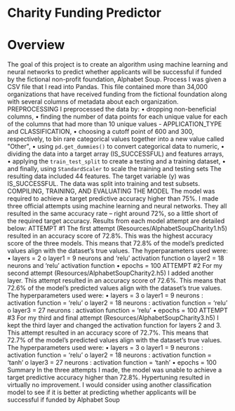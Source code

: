Charity Funding Predictor
===========================
Overview
==============
The goal of this project is to create an algorithm using machine learning and 
neural networks to predict whether applicants will be successful if funded by the
fictional non-profit foundation, Alphabet Soup.
Process
I was given a CSV file that I read into Pandas. This file contained more than 
34,000 organizations that have received funding from the fictional foundation
along with several columns of metadata about each organization.
PREPROCESSING
I preprocessed the data by:
• dropping non-beneficial columns,
• finding the number of data points for each unique value for each of the 
columns that had more than 10 unique values - APPLICATION_TYPE and 
CLASSIFICATION,
• choosing a cutoff point of 600 and 300, respectively, to bin rare 
categorical values together into a new value called "Other",
• using `pd.get_dummies()` to convert categorical data to numeric,
• dividing the data into a target array (IS_SUCCESSFUL) and features arrays,
• applying the `train_test_split` to create a testing and a training dataset,
• and finally, using `StandardScaler` to scale the training and testing sets
The resulting data included 44 features. The target variable (y) was
IS_SUCCESSFUL. The data was split into training and test subsets.
COMPILING, TRAINING, AND EVALUATING THE MODEL
The model was required to achieve a target predictive accuracy higher than 
75%. I made three official attempts using machine learning and neural networks. 
They all resulted in the same accuracy rate – right around 72%, so a little short of 
the required target accuracy.
Results from each model attempt are detailed below:
ATTEMPT #1
The first attempt (Resources/AlphabetSoupCharity1.h5) resulted in an accuracy 
score of 72.8%. This was the highest accuracy score of the three models. This 
means that 72.8% of the model’s predicted values align with the dataset’s true 
values.
The hyperparameters used were:
• layers = 2
o layer1 = 9 neurons and ‘relu’ activation function
o layer2 = 18 neurons and ‘relu’ activation function
• epochs = 100
ATTEMPT #2
For my second attempt (Resources/AlphabetSoupCharity2.h5) I added another 
layer. This attempt resulted in an accuracy score of 72.6%. This means that 72.6%
of the model’s predicted values align with the dataset’s true values.
The hyperparameters used were:
• layers = 3
o layer1 = 9 neurons : activation function = ‘relu’
o layer2 = 18 neurons : activation function = ‘relu’
o layer3 = 27 neurons : activation function = ‘relu’
• epochs = 100
ATTEMPT #3
For my third and final attempt (Resources/AlphabetSoupCharity3.h5) I kept the 
third layer and changed the activation function for layers 2 and 3. This attempt 
resulted in an accuracy score of 72.7%. This means that 72.7% of the model’s 
predicted values align with the dataset’s true values.
The hyperparameters used were:
• layers = 3
o layer1 = 9 neurons : activation function = ‘relu’
o layer2 = 18 neurons : activation function = ‘tanh’
o layer3 = 27 neurons : activation function = ‘tanh’
• epochs = 100
Summary
In the three attempts I made, the model was unable to achieve a target 
predictive accuracy higher than 72.8%. Hypertuning resulted in virtually no 
improvement. I would consider using another classification model to see if it is 
better at predicting whether applicants will be successful if funded by Alphabet 
Soup
